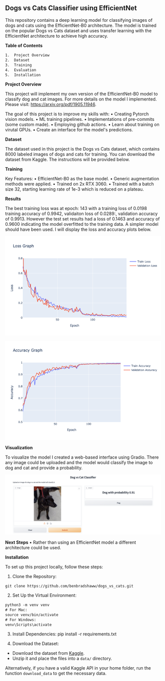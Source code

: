 ## Dogs vs Cats Classifier using EfficientNet

This repository contains a deep learning model for classifying images of dogs and cats using the EfficientNet-B0 architecture. The model is trained on the popular Dogs vs Cats dataset and uses transfer learning with the EfficientNet architecture to achieve high accuracy.

**Table of Contents**

	1.	Project Overview
	2.	Dataset
    3.	Training
	4.	Evaluation
	5.	Installation

**Project Overview**

This project will implement my own version of the EfficientNet-B0 model to classify dog and cat images.
For more details on the model I implemented. Please visit: https://arxiv.org/pdf/1905.11946.

The goal of this project is to improve my skills with:
	• Creating Pytorch vision models.
	• ML training pipelines.
	• Implementations of pre-commits (some custom made).
	• Employing github actions.
	• Learn about training on virutal GPUs.
	• Create an interface for the model's predictions.


**Dataset**

The dataset used in this project is the Dogs vs Cats dataset, which contains 8000 labeled images of dogs and cats for training.
You can download the dataset from Kaggle. The instructions will be provided below.

**Training**

Key Features:
	•	EfficientNet-B0 as the base model.
	•   Generic augmentation methods were applied.
	•   Trained on 2x RTX 3060.
	•	Trained with a batch size 32, starting learning rate of 1e-3 which is reduced on a plateau.

**Results**

The best training loss was at epoch: 143 with a training loss of 0.0198 training accuracy of 0.9942, validaiton loss of 0.0289:, validation accuracy of 0.9913.
However the test set results had a loss of 0.1463 and accuracy of 0.9600 indicating the model overfitted to the training data. A simpler model should have been used.
I will display the loss and accuracy plots below. 

![Alt Text](./images/loss_plot.png)

![Alt Text](./images/accuracy_plot.png)

**Visualization**

To visualize the model I created a web-based interface using Gradio. There any image could be uploaded and the model would classify the image to dog and cat and provide a probability. 

![Alt Text](./images/dog_vs_cat_gradio.png)

**Next Steps**
	• Rather than using an EfficientNet model a different architecture could be used.


**Installation**

To set up this project locally, follow these steps:

1. Clone the Repository:
```
git clone https://github.com/benbradshaww/dogs_vs_cats.git
```

2. Set Up the Virtual Environment:
```
python3 -m venv venv
# For Mac:
source venv/bin/activate
# For Windows:
venv\Scripts\activate
```

3. Install Dependencies:
pip install -r requirements.txt

4. Download the Dataset:

- Download the dataset from [Kaggle](https://www.kaggle.com/c/dogs-vs-cats/data).
- Unzip it and place the files into a `data/` directory.

Alternatively, if you have a valid Kaggle API in your home folder, run the function `download_data` to get the necessary data.
